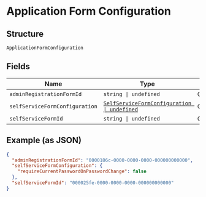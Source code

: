 
# Application Form Configuration

## Structure

`ApplicationFormConfiguration`

## Fields

| Name | Type | Tags | Description |
|  --- | --- | --- | --- |
| `adminRegistrationFormId` | `string \| undefined` | Optional | - |
| `selfServiceFormConfiguration` | [`SelfServiceFormConfiguration \| undefined`](../../doc/models/self-service-form-configuration.md) | Optional | - |
| `selfServiceFormId` | `string \| undefined` | Optional | - |

## Example (as JSON)

```json
{
  "adminRegistrationFormId": "0000186c-0000-0000-0000-000000000000",
  "selfServiceFormConfiguration": {
    "requireCurrentPasswordOnPasswordChange": false
  },
  "selfServiceFormId": "000025fe-0000-0000-0000-000000000000"
}
```

